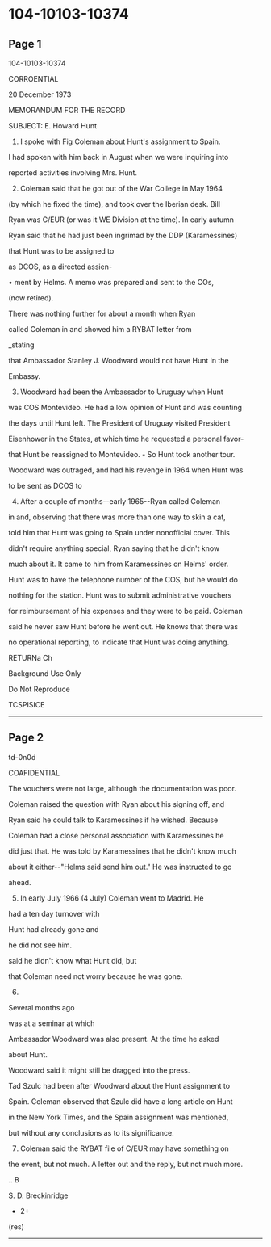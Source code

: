 # 104-10103-10374

## Page 1

104-10103-10374

CORROENTIAL

20 December 1973

MEMORANDUM FOR THE RECORD

SUBJECT: E. Howard Hunt

1. I spoke with Fig Coleman about Hunt's assignment to Spain.

I had spoken with him back in August when we were inquiring into

reported activities involving Mrs. Hunt.

2. Coleman said that he got out of the War College in May 1964

(by which he fixed the time), and took over the Iberian desk. Bill

Ryan was C/EUR (or was it WE Division at the time). In early autumn

Ryan said that he had just been ingrimad by the DDP (Karamessines)

that Hunt was to be assigned to

as DCOS, as a directed assien-

• ment by Helms. A memo was prepared and sent to the COs,

(now retired).

There was nothing further for about a month when Ryan

called Coleman in and showed him a RYBAT letter from

_stating

that Ambassador Stanley J. Woodward would not have Hunt in the

Embassy.

3. Woodward had been the Ambassador to Uruguay when Hunt

was COS Montevideo. He had a low opinion of Hunt and was counting

the days until Hunt left. The President of Uruguay visited President

Eisenhower in the States, at which time he requested a personal favor-

that Hunt be reassigned to Montevideo. - So Hunt took another tour.

Woodward was outraged, and had his revenge in 1964 when Hunt was

to be sent as DCOS to

4. After a couple of months--early 1965--Ryan called Coleman

in and, observing that there was more than one way to skin a cat,

told him that Hunt was going to Spain under nonofficial cover. This

didn't require anything special, Ryan saying that he didn't know

much about it. It came to him from Karamessines on Helms' order.

Hunt was to have the telephone number of the COS, but he would do

nothing for the station. Hunt was to submit administrative vouchers

for reimbursement of his expenses and they were to be paid. Coleman

said he never saw Hunt before he went out. He knows that there was

no operational reporting, to indicate that Hunt was doing anything.

RETURNa Ch

Background Use Only

Do Not Reproduce

TCSPISICE

---

## Page 2

td-0n0d

COAFIDENTIAL

The vouchers were not large, although the documentation was poor.

Coleman raised the question with Ryan about his signing off, and

Ryan said he could talk to Karamessines if he wished. Because

Coleman had a close personal association with Karamessines he

did just that. He was told by Karamessines that he didn't know much

about it either--"Helms said send him out." He was instructed to go

ahead.

5. In early July 1966 (4 July) Coleman went to Madrid. He

had a ten day turnover with

Hunt had already gone and

he did not see him.

said he didn't know what Hunt did, but

that Coleman need not worry because he was gone.

6.

Several months ago

was at a seminar at which

Ambassador Woodward was also present. At the time he asked

about Hunt.

Woodward said it might still be dragged into the press.

Tad Szulc had been after Woodward about the Hunt assignment to

Spain. Coleman observed that Szulc did have a long article on Hunt

in the New York Times, and the Spain assignment was mentioned,

but without any conclusions as to its significance.

7. Coleman said the RYBAT file of C/EUR may have something on

the event, but not much. A letter out and the reply, but not much more.

.. B

S. D. Breckinridge

- 2÷

(res)

---

